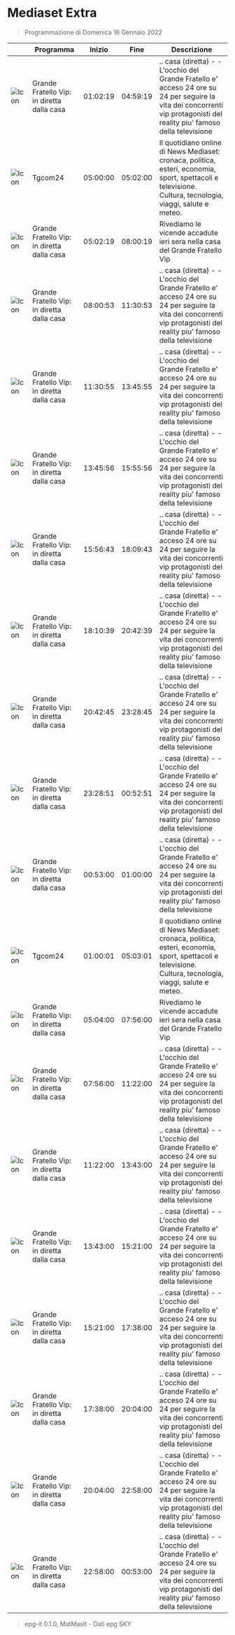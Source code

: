 # Mediaset Extra
> Programmazione di Domenica 16 Gennaio 2022

||Programma|Inizio|Fine|Descrizione|
|---|---|---|---|---|
|![Icon]()|Grande Fratello Vip: in diretta dalla casa|01:02:19|04:59:19|.. casa (diretta) - - L&#039;occhio del Grande Fratello e&#039; acceso 24 ore su 24 per seguire la vita dei concorrenti vip protagonisti del reality piu&#039; famoso della televisione
|![Icon]()|Tgcom24|05:00:00|05:02:00|Il quotidiano online di News Mediaset: cronaca, politica, esteri, economia, sport, spettacoli e televisione. Cultura, tecnologia, viaggi, salute e meteo.
|![Icon]()|Grande Fratello Vip: in diretta dalla casa|05:02:19|08:00:19|Rivediamo le vicende accadute ieri sera nella casa del Grande Fratello Vip
|![Icon]()|Grande Fratello Vip: in diretta dalla casa|08:00:53|11:30:53|.. casa (diretta) - - L&#039;occhio del Grande Fratello e&#039; acceso 24 ore su 24 per seguire la vita dei concorrenti vip protagonisti del reality piu&#039; famoso della televisione
|![Icon]()|Grande Fratello Vip: in diretta dalla casa|11:30:55|13:45:55|.. casa (diretta) - - L&#039;occhio del Grande Fratello e&#039; acceso 24 ore su 24 per seguire la vita dei concorrenti vip protagonisti del reality piu&#039; famoso della televisione
|![Icon]()|Grande Fratello Vip: in diretta dalla casa|13:45:56|15:55:56|.. casa (diretta) - - L&#039;occhio del Grande Fratello e&#039; acceso 24 ore su 24 per seguire la vita dei concorrenti vip protagonisti del reality piu&#039; famoso della televisione
|![Icon]()|Grande Fratello Vip: in diretta dalla casa|15:56:43|18:09:43|.. casa (diretta) - - L&#039;occhio del Grande Fratello e&#039; acceso 24 ore su 24 per seguire la vita dei concorrenti vip protagonisti del reality piu&#039; famoso della televisione
|![Icon]()|Grande Fratello Vip: in diretta dalla casa|18:10:39|20:42:39|.. casa (diretta) - - L&#039;occhio del Grande Fratello e&#039; acceso 24 ore su 24 per seguire la vita dei concorrenti vip protagonisti del reality piu&#039; famoso della televisione
|![Icon]()|Grande Fratello Vip: in diretta dalla casa|20:42:45|23:28:45|.. casa (diretta) - - L&#039;occhio del Grande Fratello e&#039; acceso 24 ore su 24 per seguire la vita dei concorrenti vip protagonisti del reality piu&#039; famoso della televisione
|![Icon]()|Grande Fratello Vip: in diretta dalla casa|23:28:51|00:52:51|.. casa (diretta) - - L&#039;occhio del Grande Fratello e&#039; acceso 24 ore su 24 per seguire la vita dei concorrenti vip protagonisti del reality piu&#039; famoso della televisione
|![Icon]()|Grande Fratello Vip: in diretta dalla casa|00:53:00|01:00:00|.. casa (diretta) - - L&#039;occhio del Grande Fratello e&#039; acceso 24 ore su 24 per seguire la vita dei concorrenti vip protagonisti del reality piu&#039; famoso della televisione
|![Icon]()|Tgcom24|01:00:01|05:03:01|Il quotidiano online di News Mediaset: cronaca, politica, esteri, economia, sport, spettacoli e televisione. Cultura, tecnologia, viaggi, salute e meteo.
|![Icon]()|Grande Fratello Vip: in diretta dalla casa|05:04:00|07:56:00|Rivediamo le vicende accadute ieri sera nella casa del Grande Fratello Vip
|![Icon]()|Grande Fratello Vip: in diretta dalla casa|07:56:00|11:22:00|.. casa (diretta) - - L&#039;occhio del Grande Fratello e&#039; acceso 24 ore su 24 per seguire la vita dei concorrenti vip protagonisti del reality piu&#039; famoso della televisione
|![Icon]()|Grande Fratello Vip: in diretta dalla casa|11:22:00|13:43:00|.. casa (diretta) - - L&#039;occhio del Grande Fratello e&#039; acceso 24 ore su 24 per seguire la vita dei concorrenti vip protagonisti del reality piu&#039; famoso della televisione
|![Icon]()|Grande Fratello Vip: in diretta dalla casa|13:43:00|15:21:00|.. casa (diretta) - - L&#039;occhio del Grande Fratello e&#039; acceso 24 ore su 24 per seguire la vita dei concorrenti vip protagonisti del reality piu&#039; famoso della televisione
|![Icon]()|Grande Fratello Vip: in diretta dalla casa|15:21:00|17:38:00|.. casa (diretta) - - L&#039;occhio del Grande Fratello e&#039; acceso 24 ore su 24 per seguire la vita dei concorrenti vip protagonisti del reality piu&#039; famoso della televisione
|![Icon]()|Grande Fratello Vip: in diretta dalla casa|17:38:00|20:04:00|.. casa (diretta) - - L&#039;occhio del Grande Fratello e&#039; acceso 24 ore su 24 per seguire la vita dei concorrenti vip protagonisti del reality piu&#039; famoso della televisione
|![Icon]()|Grande Fratello Vip: in diretta dalla casa|20:04:00|22:58:00|.. casa (diretta) - - L&#039;occhio del Grande Fratello e&#039; acceso 24 ore su 24 per seguire la vita dei concorrenti vip protagonisti del reality piu&#039; famoso della televisione
|![Icon]()|Grande Fratello Vip: in diretta dalla casa|22:58:00|00:53:00|.. casa (diretta) - - L&#039;occhio del Grande Fratello e&#039; acceso 24 ore su 24 per seguire la vita dei concorrenti vip protagonisti del reality piu&#039; famoso della televisione



 > epg-it 0.1.0, MatMasIt - Dati epg SKY